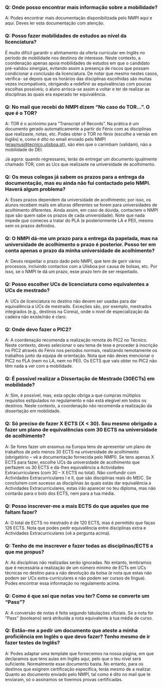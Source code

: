 ### Q: Onde posso encontrar mais informação sobre a mobilidade?
A: Podes encontrar mais documentação disponibilizada pelo NMPI aqui e aqui. Deves ler esta documentação com atenção.

### Q: Posso fazer mobilidades de estudos ao nível da licenciatura?
É muito difícil garantir o alinhamento da oferta curricular em Inglês no período de mobilidade nos destinos de interesse. Neste contexto, a coordenação apenas apoia mobilidades de estudos em que o candidato pré-validou sinergias, evitando assim a presença de riscos que possam condicionar a conclusão da licenciatura. De notar que mesmo nestes casos, verifica-
se depois que os horários das disciplinas escolhidas são muitas vezes incompatíveis, obrigando a redefinir as equivalências com poucas escolhas possíveis; o aluno arrisca-se assim a voltar e ter de realizar as disciplinas às quais era esperado ter equivalência.

### Q: No mail que recebi do NMPI dizem “No caso do TOR...”. O que é o TOR?
A: TOR é o acrónimo para “Transcript of Records”. Na prática é um documento gerado automaticamente a partir do Fénix com as disciplinas que realizaste, notas, etc. Podes obter o TOR no fénix (escolhe a versão em Inglês) e, como é dito no email enviado pelo NMPI (erasmus@tecnico.ulisboa.pt), são eles que o carimbam (validam), não a mobilidade do DEI. 

Já agora: quando regressares, terás de entregar um documento igualmente chamado TOR, com as Ucs que realizaste na universidade de acolhimento.

### Q: Os meus colegas já sabem os prazos para a entrega da documentação, mas eu ainda não fui contactado pelo NMPI. Haverá algum problema?
A: Esses prazos dependem da universidade de acolhimento; por isso, os alunos recebem mails em alturas diferentes se forem para universidades de acolhimento diferentes. Ainda assim, em caso de dúvida, contactem o NMPI (que são quem sabe os prazos de cada universidade). Note que nada impede que comeces a tratar do PLA (e posteriormente LA e PEI), mesmo
sem os prazos definidos.

### Q: O NMPI dá-me um prazo para a entrega da papelada, mas na universidade de acolhimento o prazo é posterior. Posso ter em conta apenas o prazo da minha universidade de acolhimento?
A: Deves respeitar o prazo dado pelo NMPI, que tem de gerir vários processos, incluindo contactos com a Ulisboa por causa de bolsas, etc. Por isso, se o NMPI te dá um prazo, esse prazo tem de ser respeitado.

### Q: Posso escolher UCs de licenciatura como equivalentes a UCs de mestrado?
A: UCs de licenciatura no destino não devem ser usadas para dar equivalência a UCs de mestrado. Exceções são, por exemplo, mestrados integrados (e.g., destinos na Coreia), onde o nível de especialização da cadeira não existe/não é claro.

### Q: Onde devo fazer o PIC2?
A: A coordenação recomenda a realização remota do PIC2 no Técnico. Neste contexto, deves selecionar o seu tema de tese e proceder à inscrição no PIC2 através do Fénix nos períodos normais, realizando remotamente os trabalhos junto da equipa de orientação. Nota que não deves mencionar o PIC2 no PLA (nem no LA, nem no PEI). Os ECTS que vais obter no PIC2 não têm nada a ver com a mobilidade.

### Q: É possível realizar a Dissertação de Mestrado (30ECTs) em mobilidade?
A: Sim, é possível, mas, esta opção obriga a que cumpras múltiplos requisitos estipulados no regulamento e não está elegível em todos os destinos. Neste contexto, a coordenação não recomenda a realização da dissertação em mobilidade.

### Q: Só preciso de fazer X ECTS (X < 30). Sou mesmo obrigado a fazer um plano de equivalências com 30 ECTS na universidade de acolhimento?
A: Se fores fazer um erasmus na Europa tens de apresentar um plano de trabalhos de pelo menos 30 ECTS na universidade de acolhimento (obrigatório – vê a documentação fornecida pelo NMPI). Se tens apenas X ECTS para fazer, escolhe UCs da universidade de acolhimento que perfazem os 30 ECTS e dá-lhes equivalência a Actividades Extracurriculares (com 30 – X ECTS no total). Não confundir com Actividades Extracurriculares I e II, que são disciplinas reais do MEIC. Se concluírem com sucesso as disciplinas às quais estás dar equivalência a Actividades Extracurriculares, estas irão aparecer no teu diploma, mas não contarão para o bolo dos ECTS, nem para a tua média.

### Q: Posso inscrever-me a mais ECTS do que aqueles que me faltam fazer?
A: O total de ECTS no mestrado é de 120 ECTS, mas é permitido que faças 126 ECTS. Nota que podes pedir equivalência entre disciplinas extra e Actividades Extracurriculares (vê a pergunta acima).

### Q: Tenho de me inscrever e fazer todas as disciplinas/ECTS a que me propus?
A: As disciplinas não realizadas serão ignoradas. No entanto, lembramos que é necessária a realização de um número mínimo de ECTs em UCs técnicas no destino para a não devolução da bolsa (e nota que estas não podem ser UCs extra-curriculares e não podem ser cursos de língua). Podes encontrar essa informação no regulamento acima.

### Q: Como é que sei que notas vou ter? Como se converte um “Pass”?
A: A conversão de notas é feita segundo tabulações oficiais. Se a nota for “Pass” (booleano) será atribuída a nota equivalente à tua média de curso.

### Q: Estão-me a pedir um documento que ateste a minha proficiência em Inglês o que devo fazer? Tenho mesmo de ir fazer testes de Inglês?
A: Podes adaptar uma template que fornecemos na nossa página, em que declaramos que tens aulas em Inglês aqui, pelo que o teu nível será suficiente. Normalmente esse documento basta. No entanto, para os destinos que exigirem certificação específica, terás mesmo de a realizar. Quanto ao documento enviado pelo NMPI, tal como é dito no mail que te enviaram, só o assinamos se tivermos provas certificadas.
